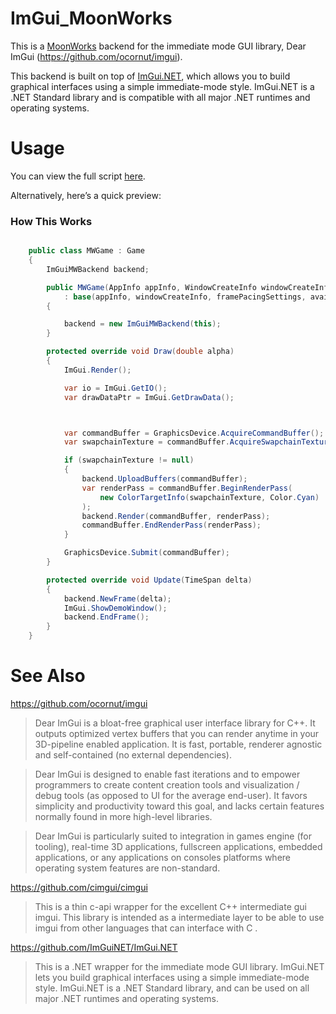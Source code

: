 # ImGui_MoonWorks
This is a [MoonWorks](https://github.com/MoonsideGames/MoonWorks) backend for the immediate mode GUI library, Dear ImGui (https://github.com/ocornut/imgui). 

This backend is built on top of [ImGui.NET](https://github.com/ImGuiNET/ImGui.NET), which allows you to build graphical interfaces using a simple immediate-mode style. ImGui.NET is a .NET Standard library and is compatible with all major .NET runtimes and operating systems.

# Usage
You can view the full script [here](https://github.com/nimzahed/ImGui_MoonWorks/blob/main/example/ImGui.net_MoonWorks.cs).

Alternatively, here’s a quick preview:
### **How This Works**
```csharp

    public class MWGame : Game
    {
        ImGuiMWBackend backend;

        public MWGame(AppInfo appInfo, WindowCreateInfo windowCreateInfo, FramePacingSettings framePacingSettings, ShaderFormat availableShaderFormats, bool debugMode = false)
            : base(appInfo, windowCreateInfo, framePacingSettings, availableShaderFormats, debugMode)
        {

            backend = new ImGuiMWBackend(this);
        }

        protected override void Draw(double alpha)
        {
            ImGui.Render();

            var io = ImGui.GetIO();
            var drawDataPtr = ImGui.GetDrawData();



            var commandBuffer = GraphicsDevice.AcquireCommandBuffer();
            var swapchainTexture = commandBuffer.AcquireSwapchainTexture(MainWindow);

            if (swapchainTexture != null)
            {
                backend.UploadBuffers(commandBuffer);
                var renderPass = commandBuffer.BeginRenderPass(
                    new ColorTargetInfo(swapchainTexture, Color.Cyan)
                );
                backend.Render(commandBuffer, renderPass);
                commandBuffer.EndRenderPass(renderPass);
            }

            GraphicsDevice.Submit(commandBuffer);
        }

        protected override void Update(TimeSpan delta)
        {
            backend.NewFrame(delta);
            ImGui.ShowDemoWindow();
            backend.EndFrame();
        }
    }
```

# See Also
https://github.com/ocornut/imgui
> Dear ImGui is a bloat-free graphical user interface library for C++. It outputs optimized vertex buffers that you can render anytime in your 3D-pipeline enabled application. It is fast, portable, renderer agnostic and self-contained (no external dependencies).

> Dear ImGui is designed to enable fast iterations and to empower programmers to create content creation tools and visualization / debug tools (as opposed to UI for the average end-user). It favors simplicity and productivity toward this goal, and lacks certain features normally found in more high-level libraries.

> Dear ImGui is particularly suited to integration in games engine (for tooling), real-time 3D applications, fullscreen applications, embedded applications, or any applications on consoles platforms where operating system features are non-standard.


https://github.com/cimgui/cimgui
> This is a thin c-api wrapper for the excellent C++ intermediate gui imgui. This library is intended as a intermediate layer to be able to use imgui from other languages that can interface with C .

https://github.com/ImGuiNET/ImGui.NET
> This is a .NET wrapper for the immediate mode GUI library. ImGui.NET lets you build graphical interfaces using a simple immediate-mode style. ImGui.NET is a .NET Standard library, and can be used on all major .NET runtimes and operating systems.
